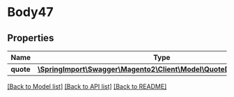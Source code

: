 # Body47

## Properties
Name | Type | Description | Notes
------------ | ------------- | ------------- | -------------
**quote** | [**\SpringImport\Swagger\Magento2\Client\Model\QuoteDataCartInterface**](QuoteDataCartInterface.md) |  | 

[[Back to Model list]](../README.md#documentation-for-models) [[Back to API list]](../README.md#documentation-for-api-endpoints) [[Back to README]](../README.md)


